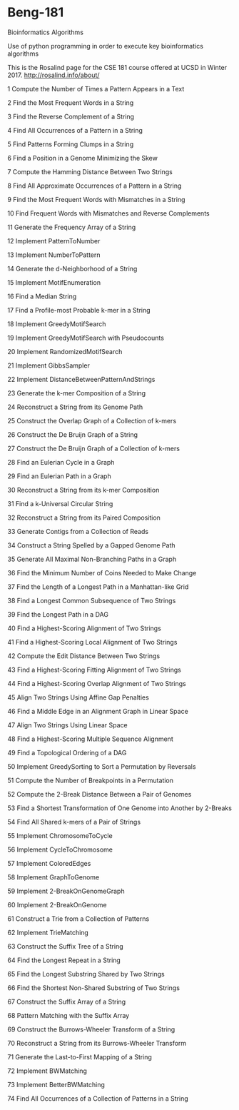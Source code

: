 # Beng-181
Bioinformatics Algorithms 

Use of python programming in order to execute key bioinformatics algorithms 

This is the Rosalind page for the CSE 181 course offered at UCSD in Winter 2017.
http://rosalind.info/about/

1	Compute the Number of Times a Pattern Appears in a Text	

2	Find the Most Frequent Words in a String

3	Find the Reverse Complement of a String	

4	Find All Occurrences of a Pattern in a String	

5	Find Patterns Forming Clumps in a String

6	Find a Position in a Genome Minimizing the Skew	

7	Compute the Hamming Distance Between Two Strings

8	Find All Approximate Occurrences of a Pattern in a String	

9	Find the Most Frequent Words with Mismatches in a String

10	Find Frequent Words with Mismatches and Reverse Complements

11	Generate the Frequency Array of a String	

12	Implement PatternToNumber	

13	Implement NumberToPattern	

14	Generate the d-Neighborhood of a String	

15	Implement MotifEnumeration

16	Find a Median String

17	Find a Profile-most Probable k-mer in a String	

18	Implement GreedyMotifSearch	

19	Implement GreedyMotifSearch with Pseudocounts	

20	Implement RandomizedMotifSearch	 

21	Implement GibbsSampler	 

22	Implement DistanceBetweenPatternAndStrings	

23	Generate the k-mer Composition of a String	

24	Reconstruct a String from its Genome Path

25	Construct the Overlap Graph of a Collection of k-mers

26	Construct the De Bruijn Graph of a String	

27	Construct the De Bruijn Graph of a Collection of k-mers	

28	Find an Eulerian Cycle in a Graph	

29	Find an Eulerian Path in a Graph

30	Reconstruct a String from its k-mer Composition	

31	Find a k-Universal Circular String	

32	Reconstruct a String from its Paired Composition

33	Generate Contigs from a Collection of Reads	

34	Construct a String Spelled by a Gapped Genome Path	

35	Generate All Maximal Non-Branching Paths in a Graph	

36	Find the Minimum Number of Coins Needed to Make Change	

37	Find the Length of a Longest Path in a Manhattan-like Grid	

38	Find a Longest Common Subsequence of Two Strings	

39	Find the Longest Path in a DAG		 

40	Find a Highest-Scoring Alignment of Two Strings	

41	Find a Highest-Scoring Local Alignment of Two Strings

42	Compute the Edit Distance Between Two Strings	

43	Find a Highest-Scoring Fitting Alignment of Two Strings	

44	Find a Highest-Scoring Overlap Alignment of Two Strings	

45	Align Two Strings Using Affine Gap Penalties	

46	Find a Middle Edge in an Alignment Graph in Linear Space

47	Align Two Strings Using Linear Space	 

48	Find a Highest-Scoring Multiple Sequence Alignment

49	Find a Topological Ordering of a DAG	

50	Implement GreedySorting to Sort a Permutation by Reversals	

51	Compute the Number of Breakpoints in a Permutation	

52	Compute the 2-Break Distance Between a Pair of Genomes	

53	Find a Shortest Transformation of One Genome into Another by 2-Breaks

54	Find All Shared k-mers of a Pair of Strings	

55	Implement ChromosomeToCycle

56	Implement CycleToChromosome	

57	Implement ColoredEdges	

58	Implement GraphToGenome	

59	Implement 2-BreakOnGenomeGraph

60	Implement 2-BreakOnGenome	 

61	Construct a Trie from a Collection of Patterns	

62	Implement TrieMatching	

63	Construct the Suffix Tree of a String	

64	Find the Longest Repeat in a String	

65	Find the Longest Substring Shared by Two Strings

66	Find the Shortest Non-Shared Substring of Two Strings

67	Construct the Suffix Array of a String		

68	Pattern Matching with the Suffix Array	

69	Construct the Burrows-Wheeler Transform of a String		

70	Reconstruct a String from its Burrows-Wheeler Transform		

71	Generate the Last-to-First Mapping of a String	

72	Implement BWMatching		

73	Implement BetterBWMatching	

74	Find All Occurrences of a Collection of Patterns in a String	
